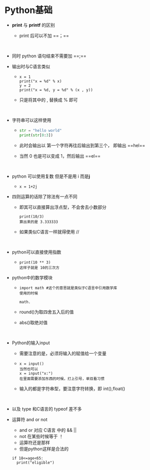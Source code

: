 # Python基础

- **print** 与 **printf**  的区别

  - print 后可以不加 ==；== 

    ​

- 同时 python 语句结束不需要加 ==;==




- 输出时与C语言类似

  - ```
    x = 1
    print("x = %d" % x)
    y = 2
    print("x = %d, y = %d" % (x , y))
    ```

  - 只是将其中的 , 替换成 % 即可

    ​

- 字符串可以这样使用

  - ```python
    str = "hello world"
    print(str[0:3])
    ```

  - 此时会输出以 第一个字符再往后输出到第三个， 即输出 ==hel==

  - 当然 0 也是可以变成 1，然后输出 ==el==

  ​



- python 可以使用复数 但是不是用  i  而是**j**

  - ```
    x = 1+2j
    ```





- 四则运算的话除了除法有一点不同

  - 即其可以直接算出浮点型，不会舍去小数部分

    ```
    print(10/3)
    算出来的是 3.333333
    ```

  - 如果类似C语言一样就得使用  //

    ​



- python可以直接使用指数

  - ```
    print(10 ** 3)
    这样子就是 10的三次方
    ```





- python中的数学模块

  - ```
    import math #这个的意思就是类似于C语言中引用数学库
    使用的时候

    math.
    ```

  - round()为取四舍五入后的值

  - abs()取绝对值

  ​



- Python的输入input
  - 需要注意的是，必须将输入的赋值给一个变量

  - ```
    x = input()
    当然也可以
    x = input("x:")
    在里面需要添加东西的时候，打上引号，单双看习惯
    ```

  - 输入的都是字符串型，要注意字符转换，即   int(),float()

  ​



- 以及 type 和C语言的 typeof 差不多




- 运算符 and or  not

  - and or 对应 C语言 中的 &&   ||
  - not 在某些时候等于 ！
  - 运算符还是那样
  - 但是python这样是合法的

  ```
  if 18<=age<65:
  	print("eligible")
  ```

  ​

